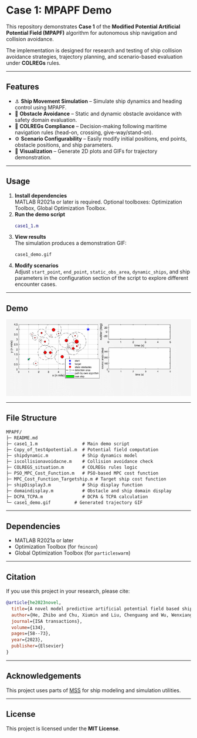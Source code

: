# Case 1: MPAPF Demo

This repository demonstrates **Case 1** of the **Modified Potential Artificial Potential Field (MPAPF)** algorithm for autonomous ship navigation and collision avoidance.

The implementation is designed for research and testing of ship collision avoidance strategies, trajectory planning, and scenario-based evaluation under **COLREGs** rules.

---

## Features

- ⚓ **Ship Movement Simulation** – Simulate ship dynamics and heading control using MPAPF.
- 🛑 **Obstacle Avoidance** – Static and dynamic obstacle avoidance with safety domain evaluation.
- 🧭 **COLREGs Compliance** – Decision-making following maritime navigation rules (head-on, crossing, give-way/stand-on).
- ⚙️ **Scenario Configurability** – Easily modify initial positions, end points, obstacle positions, and ship parameters.
- 🎨 **Visualization** – Generate 2D plots and GIFs for trajectory demonstration.

---

## Usage

1. **Install dependencies**\
   MATLAB R2021a or later is required. Optional toolboxes: Optimization Toolbox, Global Optimization Toolbox.
2. **Run the demo script**
   ```matlab
   case1_1.m
   ```
3. **View results**\
   The simulation produces a demonstration GIF:
   ```
   case1_demo.gif
   ```
4. **Modify scenarios**\
   Adjust `start_point`, `end_point`, `static_obs_area`, `dynamic_ships`, and ship parameters in the configuration section of the script to explore different encounter cases.

---

## Demo
<p align="center">
  <img src="case1_demo.gif" alt="MPAPF Case 1 Demo" width="600">
</p>


---

## File Structure

```
MPAPF/
├─ README.md
├─ case1_1.m                 # Main demo script
├─ Copy_of_test4potential.m  # Potential field computation
├─ shipdynamic.m             # Ship dynamics model
├─ iscollisionavoidacne.m    # Collision avoidance check
├─ COLREGS_situation.m       # COLREGs rules logic
├─ PSO_MPC_Cost_Function.m   # PSO-based MPC cost function
├─ MPC_Cost_Function_Targetship.m # Target ship cost function
├─ shipDisplay3.m            # Ship display function
├─ domaindisplay.m           # Obstacle and ship domain display
├─ DCPA_TCPA.m               # DCPA & TCPA calculation
└─ case1_demo.gif         # Generated trajectory GIF
```

---

## Dependencies

- MATLAB R2021a or later
- Optimization Toolbox (for `fmincon`)
- Global Optimization Toolbox (for `particleswarm`)

---

## Citation

If you use this project in your research, please cite:

```bibtex
@article{he2023novel,
  title={A novel model predictive artificial potential field based ship motion planning method considering COLREGs for complex encounter scenarios},
  author={He, Zhibo and Chu, Xiumin and Liu, Chenguang and Wu, Wenxiang},
  journal={ISA transactions},
  volume={134},
  pages={58--73},
  year={2023},
  publisher={Elsevier}
}
```

---

## Acknowledgements

This project uses parts of [MSS](https://github.com/cybergalactic/MSS) for ship modeling and simulation utilities.

---

## License

This project is licensed under the **MIT License**.

